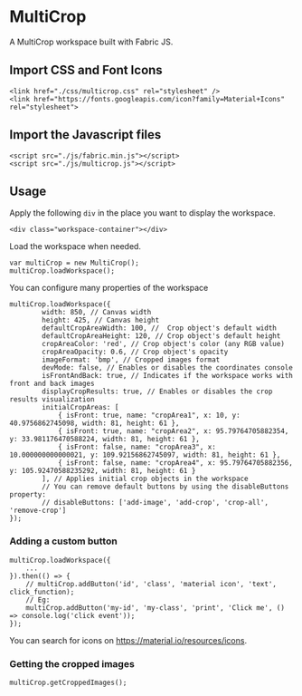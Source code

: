 # MultiCrop

A MultiCrop workspace built with Fabric JS.

## Import CSS and Font Icons
```
<link href="./css/multicrop.css" rel="stylesheet" />
<link href="https://fonts.googleapis.com/icon?family=Material+Icons" rel="stylesheet">
```

## Import the Javascript files
```
<script src="./js/fabric.min.js"></script>
<script src="./js/multicrop.js"></script>
```

## Usage

Apply the following `div` in the place you want to display the workspace.

```
<div class="workspace-container"></div>
```

Load the workspace when needed.

```
var multiCrop = new MultiCrop();
multiCrop.loadWorkspace();
```

You can configure many properties of the workspace

```
multiCrop.loadWorkspace({
        width: 850, // Canvas width
        height: 425, // Canvas height
        defaultCropAreaWidth: 100, //  Crop object's default width
        defaultCropAreaHeight: 120, // Crop object's default height
        cropAreaColor: 'red', // Crop object's color (any RGB value)
        cropAreaOpacity: 0.6, // Crop object's opacity
        imageFormat: 'bmp', // Cropped images format
        devMode: false, // Enables or disables the coordinates console
        isFrontAndBack: true, // Indicates if the workspace works with front and back images
        displayCropResults: true, // Enables or disables the crop results visualization
        initialCropAreas: [
            { isFront: true, name: "cropArea1", x: 10, y: 40.9756862745098, width: 81, height: 61 },
            { isFront: true, name: "cropArea2", x: 95.79764705882354, y: 33.981176470588224, width: 81, height: 61 },
            { isFront: false, name: "cropArea3", x: 10.000000000000021, y: 109.92156862745097, width: 81, height: 61 },
            { isFront: false, name: "cropArea4", x: 95.79764705882356, y: 105.92470588235292, width: 81, height: 61 }
        ], // Applies initial crop objects in the workspace
        // You can remove default buttons by using the disableButtons property:
        // disableButtons: ['add-image', 'add-crop', 'crop-all', 'remove-crop']
});
```

### Adding a custom button

```
multiCrop.loadWorkspace({
    ...
}).then(() => {
    // multiCrop.addButton('id', 'class', 'material icon', 'text', click_function);
    // Eg:
    multiCrop.addButton('my-id', 'my-class', 'print', 'Click me', () => console.log('click event'));
});
```

You can search for icons on https://material.io/resources/icons.

### Getting the cropped images

```
multiCrop.getCroppedImages();
```